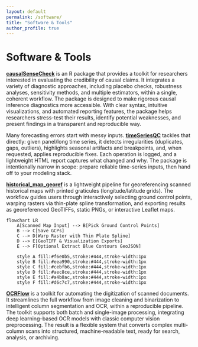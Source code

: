 ```yaml
---
layout: default
permalink: /software/
title: "Software & Tools"
author_profile: true
---
```


# Software & Tools

[**causalSenseCheck**](https://github.com/yryrena/causalSenseCheck) is an R package that provides a toolkit for researchers interested in evaluating the credibility of causal claims. It integrates a variety of diagnostic approaches, including placebo checks, robustness analyses, sensitivity methods, and multiple estimators, within a single, coherent workflow. The package is designed to make rigorous causal inference diagnostics more accessible. With clear syntax, intuitive visualizations, and automated reporting features, the package helps researchers stress-test their results, identify potential weaknesses, and present findings in a transparent and reproducible way.
 
Many forecasting errors start with messy inputs. [**timeSeriesQC**](https://github.com/yryrena/timeSeriesQC) tackles that directly: given panel/long time series, it detects irregularities (duplicates, gaps, outliers), highlights seasonal artifacts and breakpoints, and, when requested, applies reproducible fixes. Each operation is logged, and a lightweight HTML report captures what changed and why. The package is intentionally narrow in scope: prepare reliable time-series inputs, then hand off to your modeling stack.

[**historical_map_georef**](https://github.com/yryrena/historical_map_georef) is a lightweight pipeline for georeferencing scanned historical maps with printed graticules (longitude/latitude grids). The workflow guides users through interactively selecting ground control points, warping rasters via thin-plate spline transformation, and exporting results as georeferenced GeoTIFFs, static PNGs, or interactive Leaflet maps. 

```mermaid
flowchart LR
    A[Scanned Map Input] --> B[Pick Ground Control Points]
    B --> C[Save GCPs]
    C --> D[Warp Raster with Thin Plate Spline]
    D --> E[GeoTIFF & Visualization Exports]
    E --> F[Optional Extract Blue Contours GeoJSON]

    style A fill:#f6e0b5,stroke:#444,stroke-width:1px
    style B fill:#eea990,stroke:#444,stroke-width:1px
    style C fill:#cebfb6,stroke:#444,stroke-width:1px
    style D fill:#aec8ce,stroke:#444,stroke-width:1px
    style E fill:#a4b8ac,stroke:#444,stroke-width:1px
    style F fill:#d6c7c7,stroke:#444,stroke-width:1px
```

[**OCRFlow**](https://github.com/yryrena/OCRFlow) is a toolkit for automating the digitization of scanned documents. It streamlines the full workflow from image cleaning and binarization to intelligent column segmentation and OCR, within a reproducible pipeline. The toolkit supports both batch and single-image processing, integrating deep learning–based OCR models with classic computer vision preprocessing. The result is a flexible system that converts complex multi-column scans into structured, machine-readable text, ready for search, analysis, or archiving.
